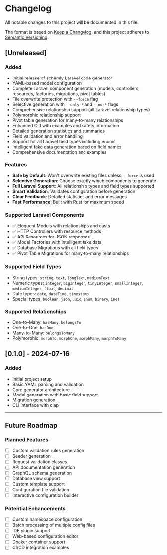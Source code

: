 # Changelog

All notable changes to this project will be documented in this file.

The format is based on [Keep a Changelog](https://keepachangelog.com/en/1.0.0/),
and this project adheres to [Semantic Versioning](https://semver.org/spec/v2.0.0.html).

## [Unreleased]

### Added
- Initial release of schemly Laravel code generator
- YAML-based model configuration
- Complete Laravel component generation (models, controllers, resources, factories, migrations, pivot tables)
- File overwrite protection with `--force` flag
- Selective generation with `--only-*` and `--no-*` flags
- Comprehensive relationship support (all Laravel relationship types)
- Polymorphic relationship support
- Pivot table generation for many-to-many relationships
- Enhanced CLI with examples and safety information
- Detailed generation statistics and summaries
- Field validation and error handling
- Support for all Laravel field types including enums
- Intelligent fake data generation based on field names
- Comprehensive documentation and examples

### Features
- **Safe by Default**: Won't overwrite existing files unless `--force` is used
- **Selective Generation**: Choose exactly which components to generate
- **Full Laravel Support**: All relationship types and field types supported
- **Smart Validation**: Validates configuration before generation
- **Clear Feedback**: Detailed statistics and error messages
- **Fast Performance**: Built with Rust for maximum speed

### Supported Laravel Components
- ✅ Eloquent Models with relationships and casts
- ✅ HTTP Controllers with resource methods
- ✅ API Resources for JSON responses
- ✅ Model Factories with intelligent fake data
- ✅ Database Migrations with all field types
- ✅ Pivot Table Migrations for many-to-many relationships

### Supported Field Types
- String types: `string`, `text`, `longText`, `mediumText`
- Numeric types: `integer`, `bigInteger`, `tinyInteger`, `smallInteger`, `mediumInteger`, `float`, `decimal`
- Date types: `date`, `dateTime`, `timestamp`
- Special types: `boolean`, `json`, `uuid`, `enum`, `binary`, `inet`

### Supported Relationships
- One-to-Many: `hasMany`, `belongsTo`
- One-to-One: `hasOne`
- Many-to-Many: `belongsToMany`
- Polymorphic: `morphTo`, `morphOne`, `morphMany`, `morphToMany`

## [0.1.0] - 2024-07-16

### Added
- Initial project setup
- Basic YAML parsing and validation
- Core generator architecture
- Model generation with basic field support
- Migration generation
- CLI interface with clap

---

## Future Roadmap

### Planned Features
- [ ] Custom validation rules generation
- [ ] Seeder generation
- [ ] Request validation classes
- [ ] API documentation generation
- [ ] GraphQL schema generation
- [ ] Database view support
- [ ] Custom template support
- [ ] Configuration file validation
- [ ] Interactive configuration builder

### Potential Enhancements
- [ ] Custom namespace configuration
- [ ] Batch processing of multiple config files
- [ ] IDE plugin support
- [ ] Web-based configuration editor
- [ ] Docker container support
- [ ] CI/CD integration examples